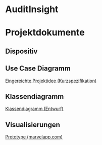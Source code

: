 # AuditInsight

# Projektdokumente
## Dispositiv
## Use Case Diagramm
[Eingereichte Projektidee (Kurzspezifikation)](https://github.com/cloud4bspace/CTW/blob/master/MobileApp_Projektidee_Kaulitz%26Kaempf.pdf)
## Klassendiagramm
[Klassendiagramm (Entwurf)](https://github.com/cloud4bspace/AuditInsight/blob/main/Klassendiagramm.pdf)
## Visualisierungen
[Prototype (marvelapp.com)](https://marvelapp.com/prototype/7j6681b/screen/76141503)
